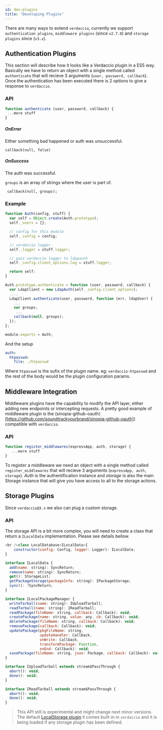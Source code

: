 ```yaml
---
id: dev-plugins
title: "Developing Plugins"
---
```

There are many ways to extend `verdaccio`, currently we support `authentication plugins`, `middleware plugins` (since `v2.7.0`) and `storage plugins` since (`v3.x`).

## Authentication Plugins

This section will describe how it looks like a Verdaccio plugin in a ES5 way. Basically we have to return an object with a single method called `authenticate` that will recieve 3 arguments (`user, password, callback`). Once the authentication has been executed there is 2 options to give a response to `verdaccio`.

### API

```js
function authenticate (user, password, callback) {
 ...more stuff
}
```

##### OnError

Either something bad happened or auth was unsuccessful.

    callback(null, false)
    

##### OnSuccess

The auth was successful.

`groups` is an array of strings where the user is part of.

     callback(null, groups);
    

### Example

```javascript
function Auth(config, stuff) {
  var self = Object.create(Auth.prototype);
  self._users = {};

  // config for this module
  self._config = config;

  // verdaccio logger
  self._logger = stuff.logger;

  // pass verdaccio logger to ldapauth
  self._config.client_options.log = stuff.logger;

  return self;
}

Auth.prototype.authenticate = function (user, password, callback) {
  var LdapClient = new LdapAuth(self._config.client_options);
  ....
  LdapClient.authenticate(user, password, function (err, ldapUser) {
    ...
    var groups;
     ...
    callback(null, groups);
  });
};

module.exports = Auth;
```

And the setup

```yaml
auth:
  htpasswd:
    file: ./htpasswd
```

Where `htpasswd` is the sufix of the plugin name. eg: `verdaccio-htpasswd` and the rest of the body would be the plugin configuration params.

## Middleware Integration

Middleware plugins have the capability to modify the API layer, either adding new endpoints or intercepting requests. A pretty good example of middleware plugin is the (sinopia-github-oauth)[https://github.com/soundtrackyourbrand/sinopia-github-oauth]) compatible with `verdaccio`.

### API

```js
function register_middlewares(expressApp, auth, storage) {
   ...more stuff
}
```

To register a middleware we need an object with a single method called `register_middlewares` that will recieve 3 arguments (`expressApp, auth, storage`). *Auth* is the authentification instance and *storage* is also the main Storage instance that will give you have access to all to the storage actions.

## Storage Plugins

Since `verdaccio@3.x` we also can plug a custom storage.

### API

The storage API is a bit more complex, you will need to create a class that return a `ILocalData` implementation. Please see details bellow.

```js
<br />class LocalDatabase<ILocalData>{
    constructor(config: Config, logger: Logger): ILocalData;
}

interface ILocalData {
  add(name: string): SyncReturn;
  remove(name: string): SyncReturn;
  get(): StorageList;
  getPackageStorage(packageInfo: string): IPackageStorage;
  sync(): ?SyncReturn;
}

interface ILocalPackageManager {
  writeTarball(name: string): IUploadTarball;
  readTarball(name: string): IReadTarball;
  readPackage(fileName: string, callback: Callback): void;
  createPackage(name: string, value: any, cb: Callback): void;
  deletePackage(fileName: string, callback: Callback): void;
  removePackage(callback: Callback): void;
  updatePackage(pkgFileName: string,
                updateHandler: Callback,
                onWrite: Callback,
                transformPackage: Function,
                onEnd: Callback): void;
  savePackage(fileName: string, json: Package, callback: Callback): void;
}

interface IUploadTarball extends stream$PassThrough {
  abort(): void;
  done(): void;
}

interface IReadTarball extends stream$PassThrough {
  abort(): void;
  done(): void;
}
```

> This API still is experimental and might change next minor versions. The default [LocalStorage plugin](https://github.com/verdaccio/local-storage) it comes built-in in `verdaccio` and it is being loaded if any storage plugin has been defined.